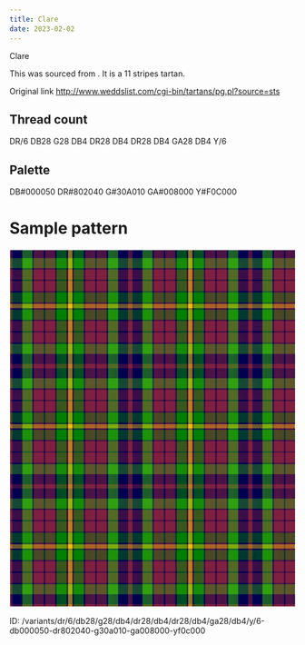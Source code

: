 ```yaml
---
title: Clare
date: 2023-02-02
---
```

Clare

This was sourced from <no value>.  It is a 11 stripes tartan.

Original link http://www.weddslist.com/cgi-bin/tartans/pg.pl?source=sts

## Thread count
DR/6 DB28 G28 DB4 DR28 DB4 DR28 DB4 GA28 DB4 Y/6

## Palette
DB#000050 DR#802040 G#30A010 GA#008000 Y#F0C000

# Sample pattern

![Tartan detail](tartan.png "DR/6 DB28 G28 DB4 DR28 DB4 DR28 DB4 GA28 DB4 Y/6 tartan")

ID: /variants/dr/6/db28/g28/db4/dr28/db4/dr28/db4/ga28/db4/y/6-db000050-dr802040-g30a010-ga008000-yf0c000